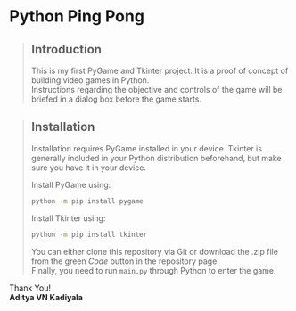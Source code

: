 # Python Ping Pong
> ## Introduction
> This is my first PyGame and Tkinter project. It is a proof of concept of building video games in Python. \
> Instructions regarding the objective and controls of the game will be briefed in a dialog box before the game starts.

> ## Installation
> Installation requires PyGame installed in your device. Tkinter is generally included in your Python distribution beforehand, but make sure you have it in your device.
>
> Install PyGame using:
>  ```sh
>  python -m pip install pygame
>  ```
> Install Tkinter using:
>  ```sh
>  python -m pip install tkinter
>  ```
>
> You can either clone this repository via Git or download the .zip file from the green _Code_ button in the repository page. \
Finally, you need to run ```main.py``` through Python to enter the game.

Thank You! \
**Aditya VN Kadiyala**
